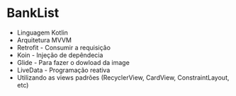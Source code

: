 # BankList
 - Linguagem Kotlin 
 - Arquitetura MVVM
 - Retrofit - Consumir a requisição
 - Koin - Injeção de depêndecia
 - Glide - Para fazer o dowload da image 
 - LiveData - Programação reativa
 - Utilizando as views padrões (RecyclerView, CardView, ConstraintLayout, etc)
